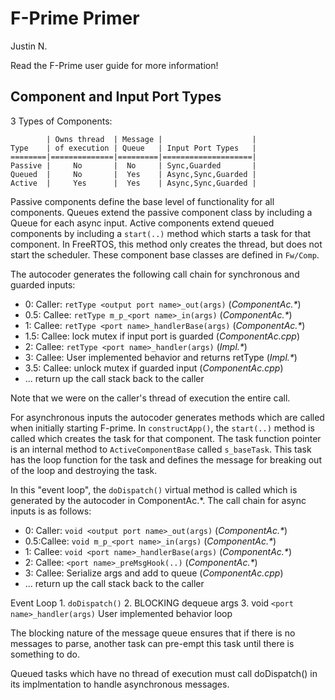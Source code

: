 # F-Prime Primer

Justin N. 

Read the F-Prime user guide for more information!

## Component and Input Port Types

3 Types of Components:

```
        | Owns thread  | Message |                    |
Type    | of execution | Queue   | Input Port Types   |
========|==============|=========|====================|
Passive |     No       |  No     | Sync,Guarded       |
Queued  |     No       |  Yes    | Async,Sync,Guarded |
Active  |     Yes      |  Yes    | Async,Sync,Guarded |
```

Passive components define the base level of functionality for all components. Queues extend
the passive component class by including a Queue for each async input. Active components 
extend queued components by including a `start(..)` method which starts a task for that
component. In FreeRTOS, this method only creates the thread, but does not start the
scheduler. These component base classes are defined in `Fw/Comp`.

The autocoder generates the following call chain for synchronous and guarded inputs:

- 0:   Caller: `retType <output port name>_out(args)`                      (_ComponentAc.*_)
- 0.5: Callee: `retType m_p_<port name>_in(args)`                          (_ComponentAc.*_)
- 1:   Callee: `retType <port name>_handlerBase(args)`                     (_ComponentAc.*_)
- 1.5: Callee:    lock mutex if input port is guarded                      (_ComponentAc.cpp_)
- 2:   Callee: `retType <port name>_handler(args)`                         (_Impl.*_)
- 3:   Callee: User implemented behavior and returns retType               (_Impl.*_)
- 3.5: Callee:    unlock mutex if guarded input                            (_ComponentAc.cpp_)
- ... return up the call stack back to the caller

Note that we were on the caller's thread of execution the entire call.

For asynchronous inputs the autocoder generates methods which are called when initially
starting F-prime. In `constructApp()`, the `start(..)` method is called which creates the
task for that component. The task function pointer is an internal method to 
`ActiveComponentBase` called `s_baseTask`. This task has the loop function for the task
and defines the message for breaking out of the loop and destroying the task.

In this "event loop", the `doDispatch()` virtual method is called which is generated
by the autocoder in ComponentAc.*. The call chain for async inputs is as follows:

- 0:  Caller: `void <output port name>_out(args)`                     (_ComponentAc.*_)
- 0.5:Callee: `void m_p_<port name>_in(args)`                         (_ComponentAc.*_)
- 1:  Callee: `void <port name>_handlerBase(args)`                    (_ComponentAc.*_)
- 2:  Callee:    `<port name>_preMsgHook(..)`                         (_ComponentAc.*_)
- 3:  Callee:    Serialize args and add to queue                      (_ComponentAc.cpp_)
- ... return up the call stack back to the caller

Event Loop
    1. `doDispatch()`
    2. BLOCKING dequeue args
    3. void `<port name>_handler(args)`
       User implemented behavior
    loop

The blocking nature of the message queue ensures that if there is no messages to
parse, another task can pre-empt this task until there is something to do.

Queued tasks which have no thread of execution must call doDispatch() in its implmentation
to handle asynchronous messages.
